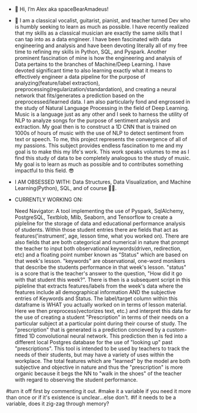 - 👋 Hi, I’m Alex aka spaceBearAmadeus!

- 👀 I am a classical vocalist, guitarist, pianist, and teacher turned Dev who is humbly seeking to learn as much as possible. I have recently realized that my skills as a classical musician are exactly the same skills that I can tap into as a data engineer. I have been fascinated with data engineering and analysis and have been devoting literally all of my free time to refining my skills in Python, SQL, and Pyspark. Another prominent fascination of mine is how the engineering and analysis of Data pertains to the branches of Machine/Deep Learning. I have devoted significant time to also learning exactly what it means to effectively engineer a data pipeline for the purpose of analyzing(feature/label extraction), preprocessing(regularization/standardation), and creating a neural network that fits/generates a prediction based on the preprocessed/learned data. I am also particularly fond and engrossed in the study of Natural Language Processing in the field of Deep Learning. Music is a language just as any other and I seek to harness the utility of NLP to analyze songs for the purpose of sentiment analysis and extraction. My goal then is to construct a 1D CNN that is trained on 1000s of hours of music with the use of NLP to detect sentiment from text or speech. To me, this project represents the convergence of all of my passions. This subject provides endless fascination to me and my goal is to make this my life's work. This work speaks volumes to me as I find this study of data to be completely analogous to the study of music. My goal is to learn as much as possible and to contributes something impactful to this field. 😎

- I AM OBSESSED WITH: Data Structures, Data Visualization, and Machine Learning(Python), SQL, and of course 🎼🎵.
     
- CURRENTLY WORKING ON: 
    
    Need Navigator: A tool implementing the use of Pyspark, SqlAlchemy, PostgreSQL, Textblob, Mlib, Seaborn, and Tensorflow to create a pipleline for the storage of data and educational performance analysis of students. Within those student entries there are fields that act as features('instrument', age, lesson time, what you worked on). There are also fields that are both categorical and numerical in nature that prompt the teacher to input both observational keywords(driven, redirection, etc) and a floating point number known as "Status" which are based on that week's lesson. "keywords" are observational, one-word monikers that describe the students performance in that week's lesson. "status" is a score that is the teacher's answer to the question, "How did it go with that student this week?". There is then is a subsequent script in this pipleline that extracts features/labels from the week's data where the features include all demographical information AND the subjective entries of Keywords and Status. The label/target column within this dataframe is WHAT you actually worked on in terms of lesson material. Here we then preprocess(vectorizes text, etc.) and interpret this data for the use of creating a student "Prescription" in terms of their needs on a particular subject at a particular point during their course of study. The "prescription" that is generated is a prediction concieved by a custom-fitted 1D convolutional neural network. This prediction then is fed into a different local Postgres database for the use of "looking up" past "prescriptions".  This tool is intended to be used by teachers to track the needs of their students, but may have a variety of uses within the workplace. The total features which are "learned" by the model are both subjective and objective in nature and thus the "prescription" is more organic because it begs the NN to "walk in the shoes" of the teacher with regard to observing the student performance.
    
    
#turn it off first by commenting it out.
#make it a variable if you need it more than once or if it's existence is unclear...else don't.
#if it needs to be a variable, does it zig-zag through memory?

<!---
spaceBearAmadeus/spaceBearAmadeus is a ✨ special ✨ repository because its `README.md` (this file) appears on your GitHub profile.
You can click the Preview link to take a look at your changes.
--->
